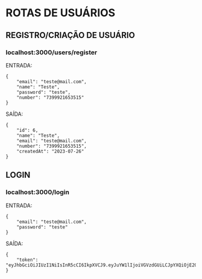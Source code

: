 # ROTAS DE USUÁRIOS 


## REGISTRO/CRIAÇÃO DE USUÁRIO

### localhost:3000/users/register

ENTRADA:

	{
		"email": "teste@mail.com",
	 	"name": "Teste", 
		"password": "teste",
	 	"number": "7399921653515"
	}	

SAÍDA:

	{
		"id": 6,
		"name": "Teste",
		"email": "teste@mail.com",
		"number": "7399921653515",
		"createdAt": "2023-07-26"
	}


## LOGIN  

### localhost:3000/login

ENTRADA:

	{
		"email": "teste@mail.com",
		"password": "teste"
	}

SAÍDA:

	{
		"token": "eyJhbGciOiJIUzI1NiIsInR5cCI6IkpXVCJ9.eyJuYW1lIjoiVGVzdGUiLCJpYXQiOjE2OTA0Njg4MzcsImV4cCI6MTY5MDU1NTIzNywic3ViIjoiNiJ9.xbYcaowq0_ZNemdhfiruPVv3uM2ewwenJsJVoHwSVGs"
	}
